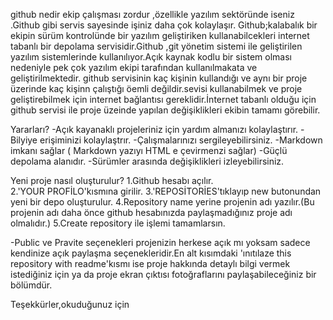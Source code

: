 github nedir 
ekip çalışması zordur ,özellikle yazılım sektöründe iseniz .Github gibi servis sayesinde işiniz daha çok kolaylaşır.
  Github;kalabalık bir ekipin sürüm kontrolünde bir yazılım geliştiriken kullanabilcekleri internet tabanlı bir depolama servisidir.Github ,git yönetim sistemi
 ile geliştirilen yazılım sistemlerinde kullanılıyor.Açık kaynak kodlu bir sistem olması nedeniyle pek çok yazılım ekipi tarafından kullanılmakata ve 
 geliştirilmektedir.
   github servisinin kaç kişinin kullandığı ve aynı bir proje üzerinde kaç kişinn çalıştığı öemli değildir.sevisi kullanabilmek ve proje geliştirebilmek için
internet bağlantısı gereklidir.İnternet tabanlı olduğu için github servisi ile proje üzeinde yapılan değişiklikleri ekibin tamamı görebilir.

   Yararları?
 -Açık kayanaklı projeleriniz için yardım almanızı kolaylaştırır.
 -Bilyiye erişiminizi kolaylaştrır.
 -Çalışmalarınızı sergileyebilirsiniz.
 -Markdown imkanı sağlar ( Markdown yazıyı HTML e çevirmenzi sağlar)
 -Güçlü depolama alanıdır.
 -Sürümler arasında değişiklikleri izleyebilirsiniz.
 
   Yeni proje nasıl oluşturulur?
 1.Github hesabı açılır.  
 2.'YOUR PROFİLO'kısmına girilir.
 3.'REPOSİTORİES'tıklayıp new butonundan yeni bir depo oluşturulur.
 4.Repository name yerine projenin adı yazılır.(Bu projenin adı daha önce github hesabınızda paylaşmadığınız proje adı olmalıdır.)
 5.Create repository ile işlemi tamamlarsın.
 
 -Public ve Pravite seçenekleri projenizin herkese açık mı yoksam sadece kendinize açık paylaşma seçenekleridir.En alt kısımdaki 'ınıtılaze this repository with
 readme'kısmı ise proje hakkında detaylı bilgi vermek istediğiniz için ya da proje ekran çıktısı fotoğraflarını paylaşabileceğiniz bir bölümdür.




Teşekkürler,okuduğunuz için
